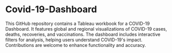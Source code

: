 # Covid-19-Dashboard
This GitHub repository contains a Tableau workbook for a COVID-19 Dashboard. It features global and regional visualizations of COVID-19 cases, deaths, recoveries, and vaccinations. The dashboard includes interactive filters for analysis, helping users understand COVID-19's impact. Contributions are welcome to enhance functionality and accuracy.
